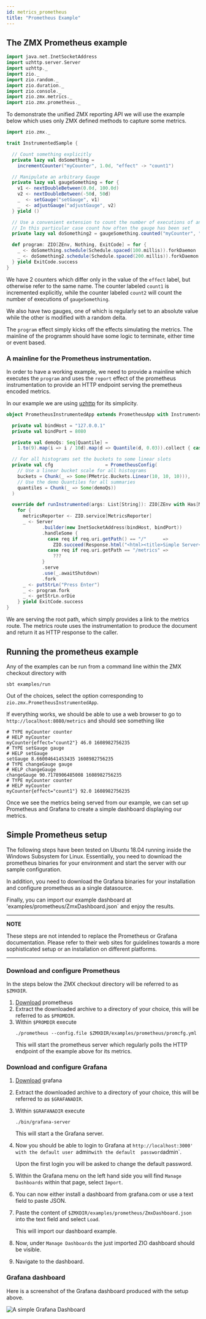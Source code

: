 ```yaml
---
id: metrics_prometheus
title: "Prometheus Example"
---
```


## The ZMX Prometheus example

```scala
import java.net.InetSocketAddress
import uzhttp.server.Server
import uzhttp._
import zio._
import zio.random._
import zio.duration._
import zio.console._
import zio.zmx.metrics._
import zio.zmx.prometheus._

```

To demonstrate the unified ZMX reporting API we will use the example below which uses only ZMX defined methods 
to capture some metrics. 

```scala
import zio.zmx._

trait InstrumentedSample {

  // Count something explicitly
  private lazy val doSomething =
    incrementCounter("myCounter", 1.0d, "effect" -> "count1")

  // Manipulate an arbitrary Gauge
  private lazy val gaugeSomething = for {
    v1 <- nextDoubleBetween(0.0d, 100.0d)
    v2 <- nextDoubleBetween(-50d, 50d)
    _  <- setGauge("setGauge", v1)
    _  <- adjustGauge("adjustGauge", v2)
  } yield ()

  // Use a convenient extension to count the number of executions of an effect
  // In this particular case count how often the gauge has been set
  private lazy val doSomething2 = gaugeSomething.counted("myCounter", "effect" -> "count2")

  def program: ZIO[ZEnv, Nothing, ExitCode] = for {
    _ <- doSomething.schedule(Schedule.spaced(100.millis)).forkDaemon
    _ <- doSomething2.schedule(Schedule.spaced(200.millis)).forkDaemon
  } yield ExitCode.success
}
```

We have 2 counters which differ only in the value of the `effect` label, but otherwise refer to the same name. The counter 
labeled `count1` is incremented explicitly, while the counter labeled `count2` will count the number of executions of 
`gaugeSomething`.  

We also have two gauges, one of which is regularly set to an absolute value while the other is modified with a random delta. 

The `program` effect simply kicks off the effects simulating the metrics. The mainline of the programm should have some 
logic to terminate, either time or event based. 

### A mainline for the Prometheus instrumentation. 

In order to have a working example, we need to provide a mainline which executes the `program` and uses the `report`
effect of the prometheus instrumentation to provide an HTTP endpoint serving the premetheus encoded metrics. 

In our example we are using [uzhttp](https://github.com/polynote/uzhttp) for its simplicity. 

```scala
object PrometheusInstrumentedApp extends PrometheusApp with InstrumentedSample {

  private val bindHost = "127.0.0.1"
  private val bindPort = 8080

  private val demoQs: Seq[Quantile] =
    1.to(9).map(i => i / 10d).map(d => Quantile(d, 0.03)).collect { case Some(q) => q }

  // For all histograms set the buckets to some linear slots
  private val cfg                   = PrometheusConfig(
    // Use a linear bucket scale for all histograms
    buckets = Chunk(_ => Some(PMetric.Buckets.Linear(10, 10, 10))),
    // Use the demo Quantiles for all summaries
    quantiles = Chunk(_ => Some(demoQs))
  )

  override def runInstrumented(args: List[String]): ZIO[ZEnv with Has[MetricsReporter], Nothing, ExitCode] =
    for {
      metricsReporter <- ZIO.service[MetricsReporter]
      _ <- Server
             .builder(new InetSocketAddress(bindHost, bindPort))
             .handleSome {
               case req if req.uri.getPath() == "/"      =>
                 ZIO.succeed(Response.html("<html><title>Simple Server</title><a href=\"/metrics\">Metrics</a></html>"))
               case req if req.uri.getPath == "/metrics" =>
                 ???
             }
             .serve
             .use(_.awaitShutdown)
             .fork
      _ <- putStrLn("Press Enter")
      _ <- program.fork
      _ <- getStrLn.orDie
    } yield ExitCode.success
}
```

We are serving the root path, which simply provides a link to the metrics route. The metrics route uses the instrumentation 
to produce the document and return it as HTTP response to the caller. 

## Running the prometheus example 

Any of the examples can be run from a command line within the ZMX checkout directory with 

```
sbt examples/run
```

Out of the choices, select the option corresponding to `zio.zmx.PrometheusInstrumentedApp`.

If everything works, we should be able to use a web browser to go to `http://localhost:8080/metrics` and should see something like 

```
# TYPE myCounter counter
# HELP myCounter
myCounter{effect="count2"} 46.0 1608982756235
# TYPE setGauge gauge
# HELP setGauge
setGauge 8.66004641453435 1608982756235
# TYPE changeGauge gauge
# HELP changeGauge
changeGauge 90.7178906485008 1608982756235
# TYPE myCounter counter
# HELP myCounter
myCounter{effect="count1"} 92.0 1608982756235
```

Once we see the metrics being served from our example, we can set up Prometheus and Grafana to create a simple dashboard displaying 
our metrics. 

## Simple Prometheus setup 

The following steps have been tested on Ubuntu 18.04 running inside the Windows Subsystem for Linux. Essentially, you need to 
download the prometheus binaries for your environment and start the server with our sample configuration. 

In addition, you need to download the Grafana binaries for your installation and configure prometheus as a single datasource. 

Finally, you can import our example dashboard at 'examples/prometheus/ZmxDashboard.json` and enjoy the results.

---
**NOTE**

These steps are not intended to replace the Prometheus or Grafana documentation. Please refer to their web sites for guidelines 
towards a more sophisticated setup or an installation on different platforms. 

---

### Download and configure Prometheus 

In the steps below the ZMX checkout directory will be referred to as `$ZMXDIR`.

1. [Download](https://github.com/prometheus/prometheus/releases/download/v2.23.0/prometheus-2.23.0.linux-amd64.tar.gz) prometheus
1. Extract the downloaded archive to a directory of your choice, this will be referred to as `$PROMDIR`. 
1. Within `$PROMDIR` execute 
   ```
   ./prometheus --config.file $ZMXDIR/examples/prometheus/promcfg.yml
   ```
   This will start the prometheus server which regularly polls the HTTP endpoint of the example above for its metrics.

### Download and configure Grafana

1. [Download](https://dl.grafana.com/oss/release/grafana-7.3.6.linux-amd64.tar.gz) grafana
1. Extract the downloaded archive to a directory of your choice, this will be referred to as `$GRAFANADIR`.
1. Within `$GRAFANADIR` execute 
   ```
   ./bin/grafana-server
   ```
   This will start a the Grafana server.
1. Now you should be able to login to Grafana at `http://localhost:3000' with the default user `admin` with the default 
   password `admin`. 

   Upon the first login you will be asked to change the default password. 
1. Within the Grafana menu on the left hand side you will find `Manage Dashboards` within that page, select `Import`. 
1. You can now either install a dashboard from grafana.com or use a text field to paste JSON. 
1. Paste the content of `$ZMXDIR/examples/prometheus/ZmxDashboard.json` into the text field and select `Load`.

   This will import our dashboard example. 
1. Now, under `Manage Dashboards` the just imported ZIO dashboard should be visible. 
1. Navigate to the dashboard. 

### Grafana dashboard 

Here is a screenshot of the Grafana dashboard produced with the setup above. 

![A simple Grafana Dashboard](/zio-zmx/img/ZIOZmx-Grafana.png)
